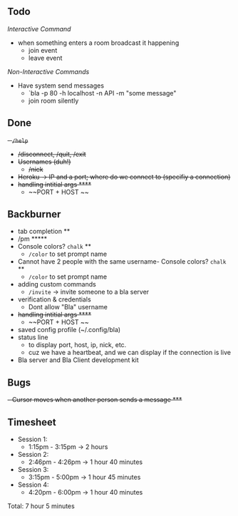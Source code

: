 ## Todo 
*Interactive Command*
- when something enters a room broadcast it happening
  - join event
  - leave event

*Non-Interactive Commands*
- Have system send messages
  - `bla -p 80 -h localhost -n API -m "some message"
  - join room silently

## Done
~~- `/help`~~
- ~~/disconnect, /quit, /exit~~ 
- ~~Usernames (duh!)~~
  - ~~/nick <name>~~
- ~~Heroku -> IP and a port; where do we connect to (specifiy a connection)~~
- ~~handling intitial args ****~~
  - ~~PORT + HOST ~~

## Backburner
- tab completion **
- /pm <nick> <msg> *****
- Console colors? `chalk` **
  - `/color` to set prompt name
- Cannot have 2 people with the same username- Console colors? `chalk` **
  - `/color` to set prompt name
- adding custom commands
  - `/invite` -> invite someone to a bla server
- verification & credentials
  - Dont allow "Bla" username
- ~~handling intitial args ****~~
  - ~~PORT + HOST ~~
- saved config profile (~/.config/bla) 
- status line
  - to display port, host, ip, nick, etc.
  - cuz we have a heartbeat, and we can display if the connection is live
- Bla server and Bla Client development kit

## Bugs
~~- Cursor moves when another person sends a message ***~~

## Timesheet
- Session 1:
  - 1:15pm - 3:15pm -> 2 hours
- Session 2:
  - 2:46pm - 4:26pm -> 1 hour 40 minutes
- Session 3:
  - 3:15pm - 5:00pm -> 1 hour 45 minutes
- Session 4:
  - 4:20pm - 6:00pm -> 1 hour 40 minutes

Total: 7 hour 5 minutes
